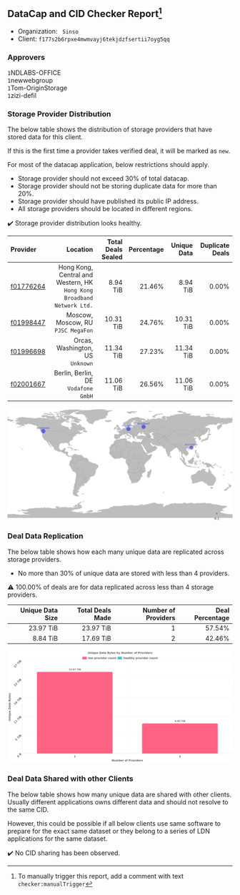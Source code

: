 ## DataCap and CID Checker Report[^1]
 - Organization: ` Sinso`
 - Client: `f177s2b6rpxe4mwmvayj6tekjdzfsertii7oyg5qq`
### Approvers
`1`NDLABS-OFFICE<br/>`1`newwebgroup<br/>`1`Tom-OriginStorage<br/>`1`zizi-defil

### Storage Provider Distribution
The below table shows the distribution of storage providers that have stored data for this client.

If this is the first time a provider takes verified deal, it will be marked as `new`.

For most of the datacap application, below restrictions should apply.
 - Storage provider should not exceed 30% of total datacap.
 - Storage provider should not be storing duplicate data for more than 20%.
 - Storage provider should have published its public IP address.
 - All storage providers should be located in different regions.

✔️ Storage provider distribution looks healthy.

| Provider                                              |                                                                  Location | Total Deals Sealed | Percentage | Unique Data | Duplicate Deals |
| :---------------------------------------------------- | ------------------------------------------------------------------------: | -----------------: | ---------: | ----------: | --------------: |
| [f01776264](https://filfox.info/en/address/f01776264) | Hong Kong, Central and Western, HK<br/>`Hong Kong Broadband Network Ltd.` |           8.94 TiB |     21.46% |    8.94 TiB |           0.00% |
| [f01998447](https://filfox.info/en/address/f01998447) |                                     Moscow, Moscow, RU<br/>`PJSC MegaFon` |          10.31 TiB |     24.76% |   10.31 TiB |           0.00% |
| [f01996698](https://filfox.info/en/address/f01996698) |                                       Orcas, Washington, US<br/>`Unknown` |          11.34 TiB |     27.23% |   11.34 TiB |           0.00% |
| [f02001667](https://filfox.info/en/address/f02001667) |                                    Berlin, Berlin, DE<br/>`Vodafone GmbH` |          11.06 TiB |     26.56% |   11.06 TiB |           0.00% |

![Provider Distribution](https://raw.githubusercontent.com/data-preservation-programs/filplus-checker-assets/main/filecoin-project/filecoin-plus-large-datasets/issues/1092/1672848277770.png)
### Deal Data Replication
The below table shows how each many unique data are replicated across storage providers.
- No more than 30% of unique data are stored with less than 4 providers.

⚠️ 100.00% of deals are for data replicated across less than 4 storage providers.

| Unique Data Size | Total Deals Made | Number of Providers | Deal Percentage |
| ---------------: | ---------------: | ------------------: | --------------: |
|        23.97 TiB |        23.97 TiB |                   1 |          57.54% |
|         8.84 TiB |        17.69 TiB |                   2 |          42.46% |

![Replication Distribution](https://raw.githubusercontent.com/data-preservation-programs/filplus-checker-assets/main/filecoin-project/filecoin-plus-large-datasets/issues/1092/1672848278611.png)
### Deal Data Shared with other Clients
The below table shows how many unique data are shared with other clients.
Usually different applications owns different data and should not resolve to the same CID.

However, this could be possible if all below clients use same software to prepare for the exact same dataset or they belong to a series of LDN applications for the same dataset.

✔️ No CID sharing has been observed.

[^1]: To manually trigger this report, add a comment with text `checker:manualTrigger`
